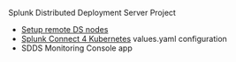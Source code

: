 Splunk Distributed Deployment Server Project
- [Setup remote DS nodes](https://github.com/klawrencegupta-splunk/sdds/tree/main/sdss_betav1a/remote_DS_node)
- [Splunk Connect 4 Kubernetes](https://github.com/splunk/splunk-connect-for-kubernetes) values.yaml configuration
- SDDS Monitoring Console app

